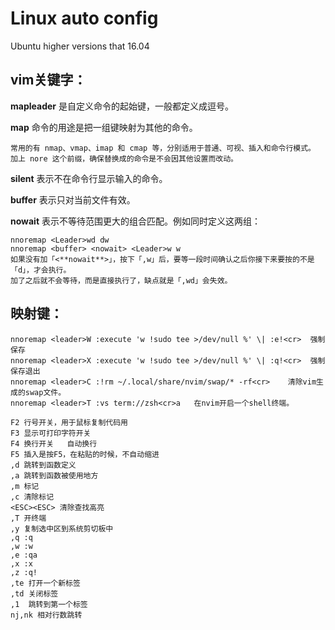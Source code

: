 # Linux auto config
Ubuntu higher versions that 16.04

## vim关键字：
**mapleader** 是自定义命令的起始键，一般都定义成逗号。

**map** 命令的用途是把一组键映射为其他的命令。

	常用的有 nmap、vmap、imap 和 cmap 等，分别适用于普通、可视、插入和命令行模式。
	加上 nore 这个前缀，确保替换成的命令是不会因其他设置而改动。
	
**silent** 表示不在命令行显示输入的命令。

**buffer** 表示只对当前文件有效。

**nowait** 表示不等待范围更大的组合匹配。例如同时定义这两组：

	nnoremap <Leader>wd dw
	nnoremap <buffer> <nowait> <Leader>w w	
	如果没有加「<**nowait**>」，按下「,w」后，要等一段时间确认之后你接下来要按的不是「d」，才会执行。
	加了之后就不会等待，而是直接执行了，缺点就是「,wd」会失效。
	
## 映射键：
	nnoremap <leader>W :execute 'w !sudo tee >/dev/null %' \| :e!<cr>  强制保存
	nnoremap <leader>X :execute 'w !sudo tee >/dev/null %' \| :q!<cr>  强制保存退出
	nnoremap <leader>C :!rm ~/.local/share/nvim/swap/* -rf<cr>    清除vim生成的swap文件。
	nnoremap <leader>T :vs term://zsh<cr>a   在nvim开启一个shell终端。

	F2 行号开关，用于鼠标复制代码用 
	F3 显示可打印字符开关  
	F4 换行开关   自动换行
	F5 插入是按F5，在粘贴的时候，不自动缩进
	,d 跳转到函数定义
	,a 跳转到函数被使用地方
	,m 标记
	,c 清除标记
	<ESC><ESC> 清除查找高亮
	,T 开终端
	,y 复制选中区到系统剪切板中
	,q :q
	,w :w
	,e :qa
	,x :x
	,z :q!
	,te 打开一个新标签
	,td 关闭标签
	,1  跳转到第一个标签
	nj,nk 相对行数跳转
